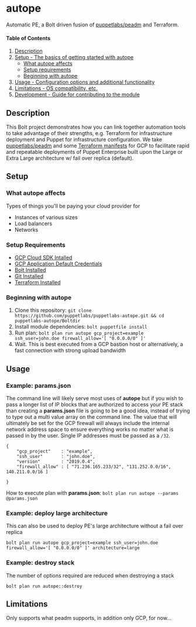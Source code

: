 # autope

Automatic PE, a Bolt driven fusion of [puppetlabs/peadm](https://github.com/puppetlabs/puppetlabs-peadm) and Terraform.

#### Table of Contents

1. [Description](#description)
2. [Setup - The basics of getting started with autope](#setup)
    * [What autope affects](#what-autope-affects)
    * [Setup requirements](#setup-requirements)
    * [Beginning with autope](#beginning-with-autope)
3. [Usage - Configuration options and additional functionality](#usage)
4. [Limitations - OS compatibility, etc.](#limitations)
5. [Development - Guide for contributing to the module](#development)

## Description

This Bolt project demonstrates how you can link together automation tools to take advantage of their strengths, e.g. Terraform for infrastructure deployment and Puppet for infrastructure configuration. We take [puppetlabs/peadm](https://github.com/puppetlabs/puppetlabs-peadm) and some [Terraform manifests](https://github.com/puppetlabs/terraform-pe_arch) for GCP to facilitate rapid and repeatable deployments of Puppet Enterprise built upon the Large or Extra Large architecture w/ fail over replica (default).

## Setup

### What autope affects

Types of things you'll be paying your cloud provider for

* Instances of various sizes
* Load balancers
* Networks

### Setup Requirements

* [GCP Cloud SDK Intalled](https://cloud.google.com/sdk/docs/quickstarts)
* [GCP Application Default Credentials](https://cloud.google.com/sdk/gcloud/reference/auth/application-default/)
* [Bolt Installed](https://puppet.com/docs/bolt/latest/bolt_installing.html)
* [Git Installed](https://git-scm.com/downloads)
* [Terraform Installed](https://www.terraform.io/downloads.html)

### Beginning with autope

1. Clone this repository: `git clone https://github.com/puppetlabs/puppetlabs-autope.git && cd puppetlabs-autope/Boltdir`
2. Install module dependencies: `bolt puppetfile install`
3. Run plan: `bolt plan run autope gcp_project=example ssh_user=john.doe firewall_allow='[ "0.0.0.0/0" ]'`
4. Wait. This is best executed from a GCP bastion host or alternatively, a fast connection with strong upload bandwidth

## Usage

### Example: params.json

The command line will likely serve most uses of **autope** but if you wish to pass a longer list of IP blocks that are authorized to access your PE stack than creating a **params.json** file is going to be a good idea, instead of trying to type out a multi value array on the command line. The value that will ultimately be set for the GCP firewall will always include the internal network address space to ensure everything works no matter what is passed in by the user. Single IP addresses must be passed as a `/32`.

```
{
    "gcp_project"    : "example",
    "ssh_user"       : "john.doe",
    "version"        : "2019.0.4",
    "firewall_allow" : [ "71.236.165.233/32", "131.252.0.0/16", 140.211.0.0/16 ]

}
```

How to execute plan with **params.json**: `bolt plan run autope --params @params.json`

### Example: deploy large architecture

This can also be used to deploy PE's large architecture without a fail over replica

`bolt plan run autope gcp_project=example ssh_user=john.doe firewall_allow='[ "0.0.0.0/0" ]' architecture=large`

### Example: destroy stack

The number of options required are reduced when destroying a stack

`bolt plan run autope::destroy`

## Limitations

Only supports what peadm supports, in addition only GCP, for now...
